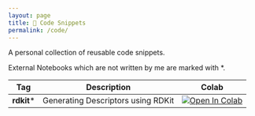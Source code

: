 ```yaml
---
layout: page
title: 📓 Code Snippets
permalink: /code/
---
```


A personal collection of reusable code snippets. 

External Notebooks which are not written by me are marked with *.

|Tag|Description|Colab|
|---|---|---|
|**rdkit***|Generating Descriptors using RDKit|[![Open In Colab](https://colab.research.google.com/assets/colab-badge.svg)](https://colab.research.google.com/drive/1Olyoie3yYHA6OaceH5L-_6lNKT-Fubbr?usp=sharing)|